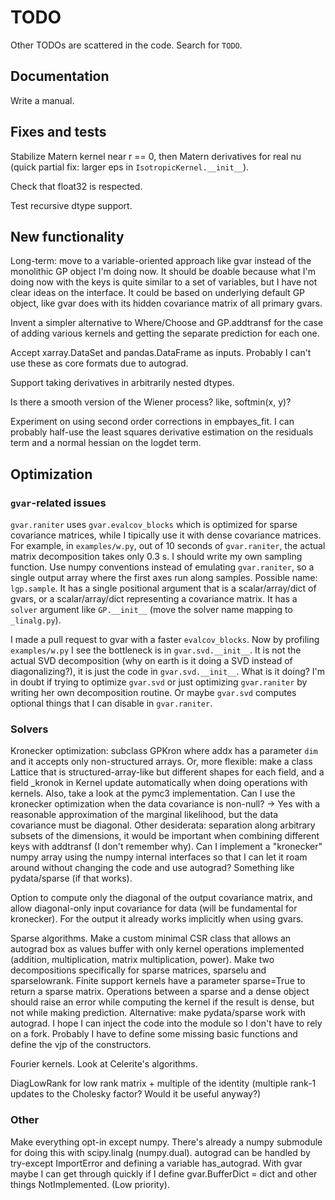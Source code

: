 # TODO

Other TODOs are scattered in the code. Search for `TODO`.

## Documentation

Write a manual.

## Fixes and tests

Stabilize Matern kernel near r == 0, then Matern derivatives for real nu
(quick partial fix: larger eps in `IsotropicKernel.__init__`).

Check that float32 is respected.

Test recursive dtype support.

## New functionality

Long-term: move to a variable-oriented approach like gvar instead of the
monolithic GP object I'm doing now. It should be doable because what I'm
doing now with the keys is quite similar to a set of variables, but I have
not clear ideas on the interface. It could be based on underlying default
GP object, like gvar does with its hidden covariance matrix of all primary
gvars.

Invent a simpler alternative to Where/Choose and GP.addtransf for the case
of adding various kernels and getting the separate prediction for each one.

Accept xarray.DataSet and pandas.DataFrame as inputs. Probably I can't use
these as core formats due to autograd.

Support taking derivatives in arbitrarily nested dtypes.

Is there a smooth version of the Wiener process? like, softmin(x, y)?

Experiment on using second order corrections in empbayes_fit. I can
probably half-use the least squares derivative estimation on the residuals
term and a normal hessian on the logdet term.

## Optimization

### `gvar`-related issues

`gvar.raniter` uses `gvar.evalcov_blocks` which is optimized for sparse
covariance matrices, while I tipically use it with dense covariance matrices.
For example, in `examples/w.py`, out of 10 seconds of `gvar.raniter`, the
actual matrix decomposition takes only 0.3 s. I should write my own sampling
function. Use numpy conventions instead of emulating `gvar.raniter`, so a
single output array where the first axes run along samples. Possible name:
`lgp.sample`. It has a single positional argument that is a scalar/array/dict
of gvars, or a scalar/array/dict representing a covariance matrix. It has a
`solver` argument like `GP.__init__` (move the solver name mapping to
`_linalg.py`).

I made a pull request to gvar with a faster `evalcov_blocks`. Now by profiling
`examples/w.py` I see the bottleneck is in `gvar.svd.__init__`. It is not the
actual SVD decomposition (why on earth is it doing a SVD instead of
diagonalizing?), it is just the code in `gvar.svd.__init__`. What is it doing?
I'm in doubt if trying to optimize `gvar.svd` or just optimizing `gvar.raniter`
by writing her own decomposition routine. Or maybe `gvar.svd` computes optional
things that I can disable in `gvar.raniter`.

### Solvers

Kronecker optimization: subclass GPKron where addx has a parameter `dim` and
it accepts only non-structured arrays. Or, more flexible: make a class
Lattice that is structured-array-like but different shapes for each field,
and a field _kronok in Kernel update automatically when doing operations with
kernels. Also, take a look at the pymc3 implementation. Can I use the
kronecker optimization when the data covariance is non-null? -> Yes with a
reasonable approximation of the marginal likelihood, but the data covariance
must be diagonal. Other desiderata: separation along arbitrary subsets of
the dimensions, it would be important when combining different keys with
addtransf (I don't remember why). Can I implement a "kronecker" numpy array
using the numpy internal interfaces so that I can let it roam around without
changing the code and use autograd? Something like pydata/sparse (if that
works).

Option to compute only the diagonal of the output covariance matrix, and
allow diagonal-only input covariance for data (will be fundamental for
kronecker). For the output it already works implicitly when using gvars.

Sparse algorithms. Make a custom minimal CSR class that allows an autograd
box as values buffer with only kernel operations implemented (addition,
multiplication, matrix multiplication, power). Make two decompositions
specifically for sparse matrices, sparselu and sparselowrank. Finite support
kernels have a parameter sparse=True to return a sparse matrix. Operations
between a sparse and a dense object should raise an error while computing
the kernel if the result is dense, but not while making prediction.
Alternative: make pydata/sparse work with autograd. I hope I can inject the
code into the module so I don't have to rely on a fork. Probably I have to
define some missing basic functions and define the vjp of the constructors.

Fourier kernels. Look at Celerite's algorithms.

DiagLowRank for low rank matrix + multiple of the identity (multiple rank-1
updates to the Cholesky factor? Would it be useful anyway?)

### Other

Make everything opt-in except numpy. There's already a numpy submodule for
doing this with scipy.linalg (numpy.dual).
autograd can be handled by try-except ImportError and defining a variable
has_autograd. With gvar maybe I can get through quickly if I define
gvar.BufferDict = dict and other things NotImplemented. (Low priority).
